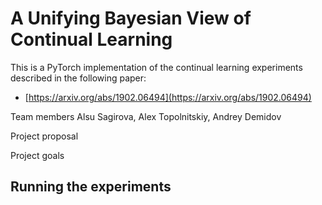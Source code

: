 # A Unifying Bayesian View of Continual Learning
This is a PyTorch implementation of the continual learning experiments described in the following paper:
* [https://arxiv.org/abs/1902.06494](https://arxiv.org/abs/1902.06494)

Team members
Alsu Sagirova, Alex Topolnitskiy, Andrey Demidov

Project proposal
[]()

Project goals

## Running the experiments

